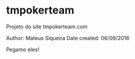 # tmpokerteam
Projeto do site tmpokerteam.com

Author: Mateus Siqueira
Date created: 06/09/2016

Pegamo eles!